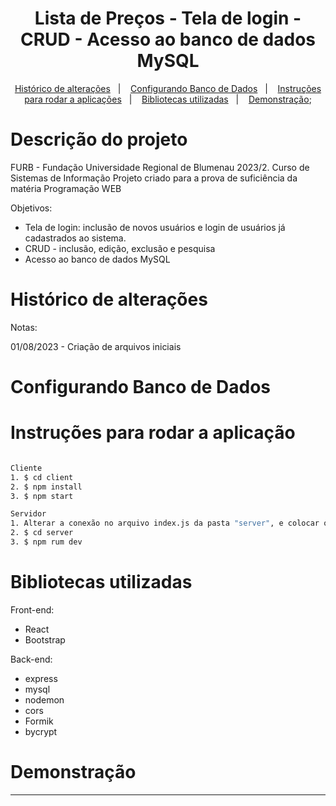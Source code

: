 <h1 align="center">
    Lista de Preços 
    - Tela de login 
    - CRUD 
    - Acesso ao banco de dados MySQL
</h1>

<p align="center">
  <a href="#histórico-de-alterações">Histórico de alterações</a>&nbsp;&nbsp;&nbsp;|&nbsp;&nbsp;&nbsp;
  <a href="#configurando-banco-de-dados">Configurando Banco de Dados</a>&nbsp;&nbsp;&nbsp;|&nbsp;&nbsp;&nbsp;
  <a href="#instruções-para-rodar-a-aplicação">Instruções para rodar a aplicações</a>&nbsp;&nbsp;&nbsp;|&nbsp;&nbsp;&nbsp;
  <a href="#bibliotecas-utilizadas">Bibliotecas utilizadas</a>&nbsp;&nbsp;&nbsp;|&nbsp;&nbsp;&nbsp;
  <a href="#demonstração">Demonstração</a>;  
</p>

# Descrição do projeto

FURB - Fundação Universidade Regional de Blumenau 2023/2.
Curso de Sistemas de Informação
Projeto criado para a prova de suficiência da matéria Programação WEB

Objetivos: 
- Tela de login: inclusão de novos usuários e login de usuários já cadastrados ao sistema.
- CRUD - inclusão, edição, exclusão e pesquisa 
- Acesso ao banco de dados MySQL

# Histórico de alterações

Notas: 

01/08/2023 - Criação de arquivos iniciais


# Configurando Banco de Dados
 <p align="center">
  
  
</p>

# Instruções para rodar a aplicação

```bash 

Cliente
1. $ cd client
2. $ npm install 
3. $ npm start 

Servidor
1. Alterar a conexão no arquivo index.js da pasta "server", e colocar os dados da base mySQL
2. $ cd server
3. $ npm rum dev

```

# Bibliotecas utilizadas

Front-end:
- React
- Bootstrap

Back-end:
- express
- mysql
- nodemon
- cors
- Formik
- bycrypt

# Demonstração
<p align="center">
  
  
</p>

<hr/>
